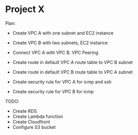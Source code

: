 # Project X

 Plan:

- Create VPC A with one subnet and EC2 instance

- Create VPC B with two subnets, EC2 instance

- Connect VPC A with VPC B. VPC Peering

- Create route in default VPC A route table to VPC B subnet

- Create route in default VPC B route table to VPC A subnet

- Create security rule for VPC A for icmp and ssh 

- Create security rule for VPC B for icmp 


TODO:
- Create RDS
- Create Lambda function
- Create Cloudfront
- Configure S3 bucket